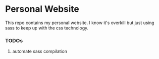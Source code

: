 # Personal Website
This repo contains my personal website. I know it's overkill but just using sass to keep up with the css technology.

### TODOs
1. automate sass compilation